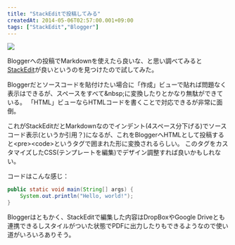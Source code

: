 ```yaml
---
title: "StackEditで投稿してみる"
createdAt: 2014-05-06T02:57:00.001+09:00
tags: ["StackEdit","Blogger"]
---
```

[![](http://3.bp.blogspot.com/-mh9tel09olk/U2i7G93YPJI/AAAAAAAAMvQ/47PTRDs7jSg/s320/2014-05-06+14.00.42.png)](http://3.bp.blogspot.com/-mh9tel09olk/U2i7G93YPJI/AAAAAAAAMvQ/47PTRDs7jSg/s1600/2014-05-06+14.00.42.png)

Bloggerへの投稿でMarkdownを使えたら良いな、と思い調べてみると[StackEdit](https://stackedit.io)が良いというのを見つけたので試してみた。
<!--more-->

Bloggerだとソースコードを貼付けたい場合に「作成」ビューで貼れば問題なく表示はできるが、スペースをすべて&amp;nbsp;に変換したりとかなり無駄ができている。
「HTML」ビューならHTMLコードを書くことで対応できるが非常に面倒。

これがStackEditだとMarkdownなのでインデント(4スペース分下げる)でソースコード表示(というか引用？)になるが、これをBloggerへHTMLとして投稿すると&lt;pre&gt;&lt;code&gt;というタグで囲まれた形に変換されるらしい。
このタグをカスタマイズしたCSS(テンプレートを編集)でデザイン調整すれば良いかもしれない。

コードはこんな感じ：

```java
public static void main(String[] args) {
    System.out.println("Hello, world!");
}
```

Bloggerはともかく、StackEditで編集した内容はDropBoxやGoogle Driveとも連携できるしスタイルがついた状態でPDFに出力したりもできるようなので使い道がいろいろありそう。
